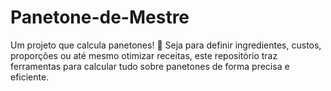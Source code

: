 # Panetone-de-Mestre
Um projeto que calcula panetones! 🧮 Seja para definir ingredientes, custos, proporções ou até mesmo otimizar receitas, este repositório traz ferramentas para calcular tudo sobre panetones de forma precisa e eficiente.
